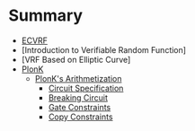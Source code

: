 # Summary

- [ECVRF](./ecvrf/VRF.md)
- [Introduction to Verifiable Random Function]
- [VRF Based on Elliptic Curve]
- [PlonK](./chapter_plonk/chapter.md)
  - [PlonK's Arithmetization](./chapter_plonk/section_arithmetization.md)
    - [Circuit Specification](./chapter_plonk/subsection_circuit_specification.md)
    - [Breaking Circuit](./chapter_plonk/subsection_breaking_circuit.md)
    - [Gate Constraints](./chapter_plonk/subsection_gate_constraints.md)
    - [Copy Constraints](./chapter_plonk/subsection_copy_constraints.md)
